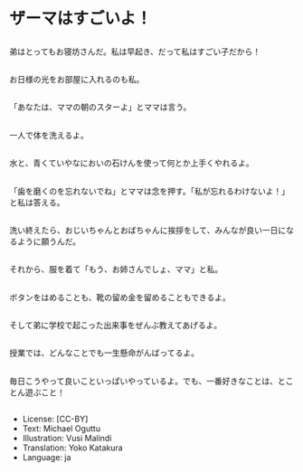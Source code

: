# ザーマはすごいよ！

##
弟はとってもお寝坊さんだ。私は早起き、だって私はすごい子だから！

##
お日様の光をお部屋に入れるのも私。

##
「あなたは、ママの朝のスターよ」とママは言う。

##
一人で体を洗えるよ。

##
水と、青くていやなにおいの石けんを使って何とか上手くやれるよ。

##
「歯を磨くのを忘れないでね」とママは念を押す。「私が忘れるわけないよ！」と私は答える。

##
洗い終えたら、おじいちゃんとおばちゃんに挨拶をして、みんなが良い一日になるように願うんだ。

##
それから、服を着て「もう、お姉さんでしょ、ママ」と私。

##
ボタンをはめることも、靴の留め金を留めることもできるよ。

##
そして弟に学校で起こった出来事をぜんぶ教えてあげるよ。

##
授業では、どんなことでも一生懸命がんばってるよ。

##
毎日こうやって良いこといっぱいやっているよ。でも、一番好きなことは、とことん遊ぶこと！

##
* License: [CC-BY]
* Text: Michael Oguttu
* Illustration: Vusi Malindi
* Translation: Yoko Katakura
* Language: ja

